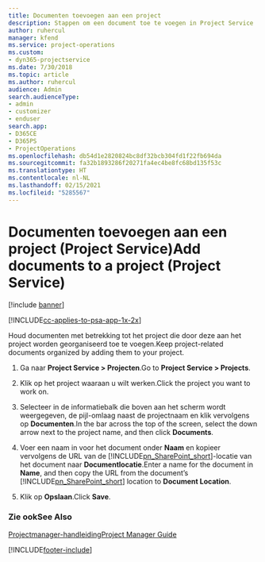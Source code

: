 ```yaml
---
title: Documenten toevoegen aan een project
description: Stappen om een document toe te voegen in Project Service
author: ruhercul
manager: kfend
ms.service: project-operations
ms.custom:
- dyn365-projectservice
ms.date: 7/30/2018
ms.topic: article
ms.author: ruhercul
audience: Admin
search.audienceType:
- admin
- customizer
- enduser
search.app:
- D365CE
- D365PS
- ProjectOperations
ms.openlocfilehash: db54d1e2820824bc8df32bcb304fd1f22fb694da
ms.sourcegitcommit: fa32b1893286f20271fa4ec4be8fc68bd135f53c
ms.translationtype: HT
ms.contentlocale: nl-NL
ms.lasthandoff: 02/15/2021
ms.locfileid: "5285567"
---
```

# <a name="add-documents-to-a-project-project-service"></a><span data-ttu-id="a6da4-103">Documenten toevoegen aan een project (Project Service)</span><span class="sxs-lookup"><span data-stu-id="a6da4-103">Add documents to a project (Project Service)</span></span>

[!include [banner](../includes/psa-now-project-operations.md)]

[!INCLUDE[cc-applies-to-psa-app-1x-2x](../includes/cc-applies-to-psa-app-1x-2x.md)]

<span data-ttu-id="a6da4-104">Houd documenten met betrekking tot het project die door deze aan het project worden georganiseerd toe te voegen.</span><span class="sxs-lookup"><span data-stu-id="a6da4-104">Keep project-related documents organized by adding them to your project.</span></span>  
  
1. <span data-ttu-id="a6da4-105">Ga naar **Project Service > Projecten**.</span><span class="sxs-lookup"><span data-stu-id="a6da4-105">Go to **Project Service > Projects**.</span></span>  
  
2. <span data-ttu-id="a6da4-106">Klik op het project waaraan u wilt werken.</span><span class="sxs-lookup"><span data-stu-id="a6da4-106">Click the project you want to work on.</span></span>  
  
3. <span data-ttu-id="a6da4-107">Selecteer in de informatiebalk die boven aan het scherm wordt weergegeven, de pijl-omlaag naast de projectnaam en klik vervolgens op **Documenten**.</span><span class="sxs-lookup"><span data-stu-id="a6da4-107">In the bar across the top of the screen, select the down arrow next to the project name, and then click **Documents**.</span></span>  
  
4. <span data-ttu-id="a6da4-108">Voer een naam in voor het document onder **Naam** en kopieer vervolgens de URL van de [!INCLUDE[pn_SharePoint_short](../includes/pn-sharepoint-short.md)]-locatie van het document naar **Documentlocatie**.</span><span class="sxs-lookup"><span data-stu-id="a6da4-108">Enter a name for the document in **Name**,  and then copy the URL from the document’s [!INCLUDE[pn_SharePoint_short](../includes/pn-sharepoint-short.md)] location to **Document Location**.</span></span>  
  
5. <span data-ttu-id="a6da4-109">Klik op **Opslaan**.</span><span class="sxs-lookup"><span data-stu-id="a6da4-109">Click **Save**.</span></span>  
  
### <a name="see-also"></a><span data-ttu-id="a6da4-110">Zie ook</span><span class="sxs-lookup"><span data-stu-id="a6da4-110">See Also</span></span>  
 [<span data-ttu-id="a6da4-111">Projectmanager-handleiding</span><span class="sxs-lookup"><span data-stu-id="a6da4-111">Project Manager Guide</span></span>](../psa/project-manager-guide.md)


[!INCLUDE[footer-include](../includes/footer-banner.md)]